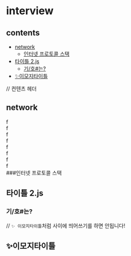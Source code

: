 # interview
## contents
- [network](#network)
	- [인터넷 프로토콜 스택](#인터넷-프로토콜-스택)
- [타이틀 2.js](#타이틀-2js)
	- [기/호#는?](#기호는)
- [✨이모지타이틀](#이모지타이틀)



// 컨텐츠 헤더
## network
f  
f  
f  
f  
f  
f  
f  
f  
###인터넷 프로토콜 스택

## 타이틀 2.js
### 기/호#는?
// `✨ 이모지타이틀`처럼 사이에 띄어쓰기를 하면 안됩니다! 
## ✨이모지타이틀 
